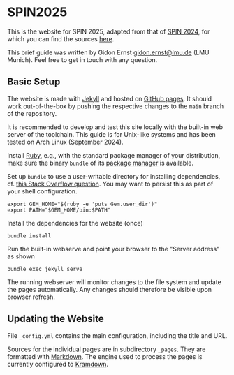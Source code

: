 # SPIN2025


This is the website for SPIN 2025, adapted from that of [SPIN 2024](https://spin-web.github.io/SPIN2024/),
for which you can find the sources [here](https://github.com/SPIN-web/SPIN2024).

This brief guide was written by Gidon Ernst <gidon.ernst@lmu.de> (LMU Munich). Feel free to get in touch with any question.

## Basic Setup

The website is made with [Jekyll](https://jekyllrb.com) and hosted on [GitHub pages](https://docs.github.com/en/pages/). It should work out-of-the-box by pushing the respective changes to the `main` branch of the repository.

It is recommended to develop and test this site locally with the built-in web server of the toolchain. This guide is for Unix-like systems and has been tested on Arch Linux (September 2024).

Install [Ruby](https://www.ruby-lang.org), e.g., with the standard package manager of your distribution, make sure the binary `bundle` of its [package manager](https://bundler.io/) is available.

Set up `bundle` to use a user-writable directory for installing dependencies, cf. [this Stack Overflow question](https://stackoverflow.com/questions/40385493/how-to-run-bundle-install-as-normal-user).
You may want to persist this as part of your shell configuration.

    export GEM_HOME="$(ruby -e 'puts Gem.user_dir')"
    export PATH="$GEM_HOME/bin:$PATH"

Install the dependencies for the website (once)

    bundle install

Run the built-in webserve and point your browser to the "Server address" as shown

    bundle exec jekyll serve

The running webserver will monitor changes to the file system and update the pages automatically. Any changes should therefore be visible upon browser refresh.

## Updating the Website

File `_config.yml` contains the main configuration, including the title and URL.

Sources for the individual pages are in subdirectory `_pages`. They are formatted with [Markdown](https://www.markdownguide.org/).
The engine used to process the pages is currently configured to [Kramdown](https://kramdown.gettalong.org/).